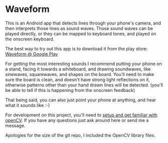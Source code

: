 # Waveform #

This is an Android app that detects lines through your phone's camera, and then interprets those lines as sound waves. Those sound waves can be played directly, or they can be mapped to keyboard tones, and played on the onscreen keyboard.

The best way to try out this app is to download it from the play store: [Waveform @ Google Play](https://play.google.com/store/apps/details?id=com.louislepper.waveform&hl=en)

For getting the most interesting sounds I recommend putting your phone on a stand, facing it towards a whiteboard, and drawing soundwaves, like sinewaves, squarewaves, and shapes on the board. You'll need to make sure the board is clean, and doesn't have strong light reflections on it, otherwise patterns other than your hand drawn lines will be detected. (you'll be able to tell if this is happening from the onscreen feedback)

That being said, you can also just point your phone at anything, and hear what it sounds like :-)


For development on this project, you'll need to [setup and get familiar with openCV](http://opencv.org/platforms/android.html). If you have any questions just ask around here or send me a message.

Apologies for the size of the git repo, I included the OpenCV library files. 